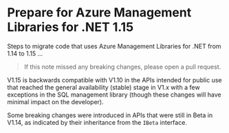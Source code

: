# Prepare for Azure Management Libraries for .NET 1.15 #

Steps to migrate code that uses Azure Management Libraries for .NET from 1.14 to 1.15 ...

> If this note missed any breaking changes, please open a pull request.


V1.15 is backwards compatible with V1.10 in the APIs intended for public use that reached the general availability (stable) stage in V1.x with a few exceptions in the SQL management library (though these changes will have minimal impact on the developer). 

Some breaking changes were introduced in APIs that were still in Beta in V1.14, as indicated by their inheritance from the `IBeta` interface.
